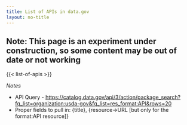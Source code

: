 ```yaml
---
title: List of APIs in data.gov
layout: no-title
---
```


## Note: This page is an experiment under construction, so some content may be out of date or not working

{{< list-of-apis >}}

_Notes_
* API Query - https://catalog.data.gov/api/3/action/package_search?fq_list=organization:usda-gov&fq_list=res_format:API&rows=20
* Proper fields to pull in: {title}, {resource->URL [but only for the format:API resource]}

